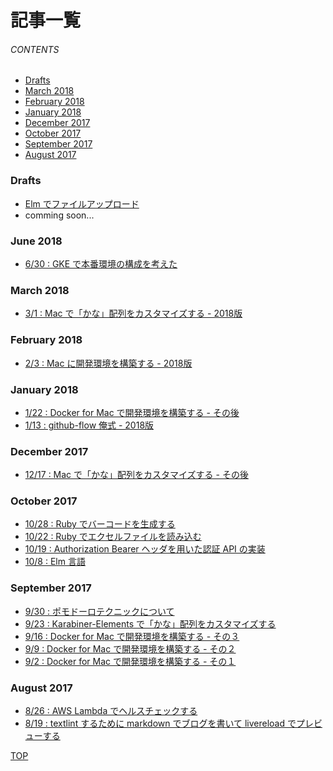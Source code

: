 # 記事一覧

<a id="top"></a>

###### CONTENTS

- [Drafts](#drafts)
- [March 2018](#march-2018)
- [February 2018](#february-2018)
- [January 2018](#january-2018)
- [December 2017](#december-2017)
- [October 2017](#october-2017)
- [September 2017](#september-2017)
- [August 2017](#august-2017)

<a id="drafts"></a>
### Drafts

- [Elm でファイルアップロード](/draft/elm-file-upload/index.html)
- comming soon...

<a id="june-2018"></a>
### June 2018

- [6/30 : GKE で本番環境の構成を考えた](/entry/2018/06/30/032823/index.html)

<a id="march-2018"></a>
### March 2018

- [3/1 : Mac で「かな」配列をカスタマイズする - 2018版](/entry/2018/03/01/063706/index.html)


<a id="february-2018"></a>
### February 2018

- [2/3 : Mac に開発環境を構築する - 2018版](/entry/2018/02/03/092853/index.html)


<a id="january-2018"></a>
### January 2018

- [1/22 : Docker for Mac で開発環境を構築する - その後](/entry/2018/01/22/185431/index.html)
- [1/13 : github-flow 俺式 - 2018版](/entry/2018/01/13/154730/index.html)

<a id="december-2017"></a>
### December 2017

- [12/17 : Mac で「かな」配列をカスタマイズする - その後](/entry/2017/12/17/152415/index.html)

<a id="october-2017"></a>
### October 2017

- [10/28 : Ruby でバーコードを生成する](/entry/2017/10/28/124233/index.html)
- [10/22 : Ruby でエクセルファイルを読み込む](/entry/2017/10/22/113921/index.html)
- [10/19 : Authorization Bearer ヘッダを用いた認証 API の実装](/entry/2017/10/19/004734/index.html)
- [10/8 : Elm 言語](/entry/2017/10/08/041010/index.html)

<a id="september-2017"></a>
### September 2017

- [9/30 : ポモドーロテクニックについて](entry/2017/09/30/183412/index.html)
- [9/23 : Karabiner-Elements で「かな」配列をカスタマイズする](/entry/2017/09/23/172055/index.html)
- [9/16 : Docker for Mac で開発環境を構築する - その３](/entry/2017/09/16/180320/index.html)
- [9/9 : Docker for Mac で開発環境を構築する - その２](/entry/2017/09/09/111638/index.html)
- [9/2 : Docker for Mac で開発環境を構築する - その１](/entry/2017/09/02/170406/index.html)

<a id="august-2017"></a>
### August 2017

- [8/26 : AWS Lambda でヘルスチェックする](/entry/2017/08/26/104312/index.html)
- [8/19 : textlint するために markdown でブログを書いて livereload でプレビューする](/entry/2017/08/19/063735/index.html)

[TOP](#top)
